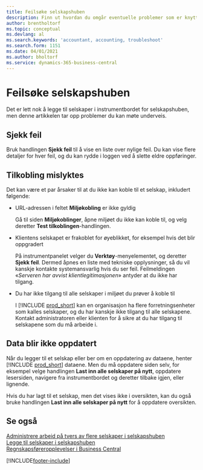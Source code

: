 ```yaml
---
title: Feilsøke selskapshuben
description: Finn ut hvordan du omgår eventuelle problemer som er knyttet til selskapetssenteret for Dynamics 365 Business Central for å styre arbeid på tvers av flere selskaper.
author: brentholtorf
ms.topic: conceptual
ms.devlang: al
ms.search.keywords: 'accountant, accounting, troubleshoot'
ms.search.form: 1151
ms.date: 04/01/2021
ms.author: bholtorf
ms.service: dynamics-365-business-central
---
```

# <a name="troubleshooting-your-company-hub"></a>Feilsøke selskapshuben

Det er lett nok å legge til selskaper i instrumentbordet for selskapshuben, men denne artikkelen tar opp problemer du kan møte underveis.  

## <a name="check-errors"></a>Sjekk feil

Bruk handlingen **Sjekk feil** til å vise en liste over nylige feil. Du kan vise flere detaljer for hver feil, og du kan rydde i loggen ved å slette eldre oppføringer.  

## <a name="connection-failed"></a>Tilkobling mislyktes

Det kan være et par årsaker til at du ikke kan koble til et selskap, inkludert følgende:

- URL-adressen i feltet **Miljøkobling** er ikke gyldig  

  Gå til siden **Miljøkoblinger**, åpne miljøet du ikke kan koble til, og velg deretter **Test tilkoblingen**-handlingen.  
- Klientens selskapet er frakoblet for øyeblikket, for eksempel hvis det blir oppgradert

  På instrumentpanelet velger du **Verktøy**-menyelementet, og deretter **Sjekk feil**. Dermed åpnes en liste med tekniske opplysninger, så du vil kanskje kontakte systemansvarlig hvis du ser feil. Feilmeldingen «*Serveren har avvist klientlegitimasjonen*» antyder at du ikke har tilgang.  
- Du har ikke tilgang til alle selskaper i miljøet du prøver å koble til

  I [!INCLUDE [prod_short](includes/prod_short.md)] kan en organisasjon ha flere forretningsenheter som kalles selskaper, og du har kanskje ikke tilgang til alle selskapene. Kontakt administratoren eller klienten for å sikre at du har tilgang til selskapene som du må arbeide i.  

## <a name="data-does-not-refresh"></a>Data blir ikke oppdatert

Når du legger til et selskap eller ber om en oppdatering av dataene, henter [!INCLUDE [prod_short](includes/prod_short.md)] dataene. Men du må oppdatere siden selv, for eksempel velge handlingen **Last inn alle selskaper på nytt**, oppdatere lesersiden, navigere fra instrumentbordet og deretter tilbake igjen, eller lignende.  

Hvis du har lagt til et selskap, men det vises ikke i oversikten, kan du også bruke handlingen **Last inn alle selskaper på nytt** for å oppdatere oversikten.

## <a name="see-also"></a>Se også

[Administrere arbeid på tvers av flere selskaper i selskapshuben](company-hub.md)  
[Legge til selskaper i selskapshuben](company-hub-add-company.md)  
[Regnskapsføreropplevelser i Business Central](finance-accounting.md)  


[!INCLUDE[footer-include](includes/footer-banner.md)]
